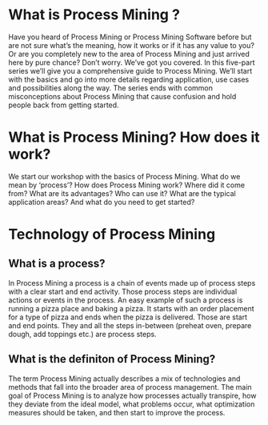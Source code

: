

# What is Process Mining ?
Have you heard of Process Mining or Process Mining Software before but are not sure what’s the meaning, how it works or if it has any value to you? Or are you completely new to the area of Process Mining and just arrived here by pure chance? Don’t worry. We’ve got you covered. In this five-part series we’ll give you a comprehensive guide to Process Mining. We’ll start with the basics and go into more details regarding application, use cases and possibilities along the way. The series ends with common misconceptions about Process Mining that cause confusion and hold people back from getting started.

# What is Process Mining? How does it work?
We start our workshop with the basics of Process Mining. What do we mean by ‘process’? How does Process Mining work? Where did it come from? What are its advantages? Who can use it? What are the typical application areas? And what do you need to get started?

# Technology of Process Mining
## What is a process?
In Process Mining a process is a chain of events made up of process steps with a clear start and end activity. Those process steps are individual actions or events in the process. An easy example of such a process is running a pizza place and baking a pizza. It starts with an order placement for a type of pizza and ends when the pizza is delivered. Those are start and end points. They and all the steps in-between (preheat oven, prepare dough, add toppings etc.) are process steps.

## What is the definiton of Process Mining?
The term Process Mining actually describes a mix of technologies and methods that fall into the broader area of process management. The main goal of Process Mining is to analyze how processes actually transpire, how they deviate from the ideal model, what problems occur, what optimization measures should be taken, and then start to improve the process.